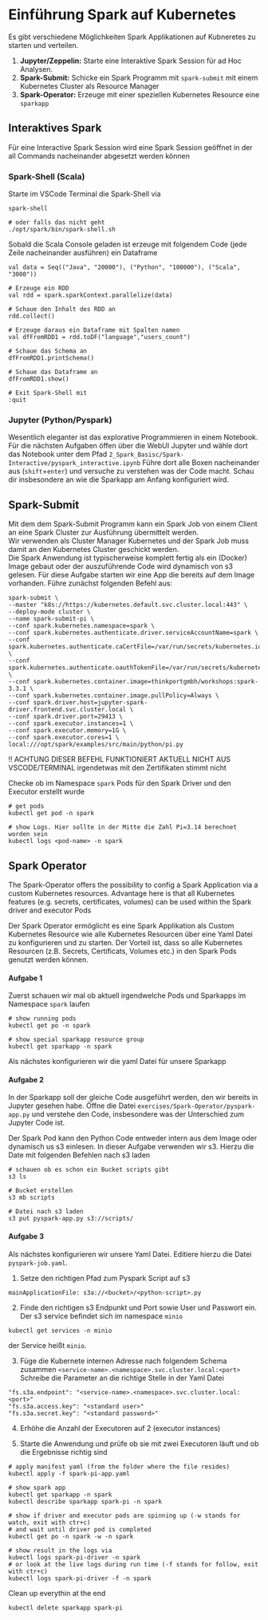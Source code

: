 # Einführung Spark auf Kubernetes

Es gibt verschiedene Möglichkeiten Spark Applikationen auf Kubneretes
zu starten und verteilen.

1. **Jupyter/Zeppelin:** Starte eine Interaktive Spark Session für ad Hoc Analysen.
2. **Spark-Submit:** Schicke ein Spark Programm mit `spark-submit` mit einem Kubernetes Cluster als Resource Manager
3. **Spark-Operator:** Erzeuge mit einer speziellen Kubernetes Resource eine `sparkapp`

## Interaktives Spark

Für eine Interactive Spark Session wird eine Spark Session geöffnet in der all Commands nacheinander abgesetzt werden können

### Spark-Shell (Scala)

Starte im VSCode Terminal die Spark-Shell via

```
spark-shell

# oder falls das nicht geht
./opt/spark/bin/spark-shell.sh
```

Sobald die Scala Console geladen ist erzeuge mit folgendem Code (jede Zeile nacheinander ausführen) ein Dataframe

```
val data = Seq(("Java", "20000"), ("Python", "100000"), ("Scala", "3000"))

# Erzeuge ein RDD
val rdd = spark.sparkContext.parallelize(data)

# Schaue den Inhalt des RDD an
rdd.collect()

# Erzeuge daraus ein Dataframe mit Spalten namen
val dfFromRDD1 = rdd.toDF("language","users_count")

# Schaue das Schema an
dfFromRDD1.printSchema()

# Schaue das Dataframe an
dfFromRDD1.show()

# Exit Spark-Shell mit
:quit
```

### Jupyter (Python/Pyspark)

Wesentlich eleganter ist das explorative Programmieren in einem Notebook. Für die nächsten Aufgaben öffen über die WebUI Jupyter und wähle dort das Notebook unter dem Pfad `2_Spark_Basisc/Spark-Interactive/pyspark_interactive.ipynb`
Führe dort alle Boxen nacheinander aus (`shift`+`enter`) und versuche zu verstehen was der Code macht. Schau dir insbesondere an wie die Sparkapp am Anfang konfiguriert wird.

## Spark-Submit

Mit dem dem Spark-Submit Programm kann ein Spark Job von einem Client an eine Spark Cluster zur Ausführung übermittelt werden.  
Wir verwenden als Cluster Manager Kubernetes und der Spark Job muss damit an den Kubernetes Cluster geschickt werden.  
Die Spark Anwendung ist typischerweise komplett fertig als ein (Docker) Image gebaut oder der auszuführende Code wird dynamisch von s3 gelesen. Für diese Aufgabe starten wir eine App die bereits auf dem Image vorhanden.
Führe zunächst folgenden Befehl aus:

```
spark-submit \
--master "k8s://https://kubernetes.default.svc.cluster.local:443" \
--deploy-mode cluster \
--name spark-submit-pi \
--conf spark.kubernetes.namespace=spark \
--conf spark.kubernetes.authenticate.driver.serviceAccountName=spark \
--conf spark.kubernetes.authenticate.caCertFile=/var/run/secrets/kubernetes.io/serviceaccount/ca.crt \
--conf spark.kubernetes.authenticate.oauthTokenFile=/var/run/secrets/kubernetes.io/serviceaccount/token \
--conf spark.kubernetes.container.image=thinkportgmbh/workshops:spark-3.3.1 \
--conf spark.kubernetes.container.image.pullPolicy=Always \
--conf spark.driver.host=jupyter-spark-driver.frontend.svc.cluster.local \
--conf spark.driver.port=29413 \
--conf spark.executor.instances=1 \
--conf spark.executor.memory=1G \
--conf spark.executor.cores=1 \
local:///opt/spark/examples/src/main/python/pi.py
```

!! ACHTUNG DIESER BEFEHL FUNKTIONIERT AKTUELL NICHT AUS VSCODE/TERMINAL irgendetwas mit den Zertifikaten stimmt nicht

Checke ob im Namespace `spark` Pods für den Spark Driver und den Executor erstellt wurde

```
# get pods
kubectl get pod -n spark

# show Logs. Hier sollte in der Mitte die Zahl Pi=3.14 berechnet worden sein
kubectl logs <pod-name> -n spark
```

## Spark Operator

The Spark-Operator offers the possibility to config a Spark Application via a custom Kubernetes resources. Advantage here is that all Kubernetes features (e.g. secrets, certificates, volumes) can be used within the Spark driver and executor Pods

Der Spark Operator ermöglicht es eine Spark Applikation als Custom Kubernetes Resource wie alle Kubernetes Resourcen über eine Yaml Datei zu konfigurieren und zu starten. Der Vorteil ist, dass so alle Kubernetes Resourcen (z.B. Secrets, Certificats, Volumes etc.) in den Spark Pods genutzt werden können.

#### Aufgabe 1

Zuerst schauen wir mal ob aktuell irgendwelche Pods und Sparkapps im Namespace `spark` laufen

```
# show running pods
kubectl get po -n spark

# show special sparkapp resource group
kubectl get sparkapp -n spark
```

Als nächstes konfigurieren wir die yaml Datei für unsere Sparkapp

#### Aufgabe 2

In der Sparkapp soll der gleiche Code ausgeführt werden, den wir bereits in Jupyter gesehen habe.
Öffne die Datei `exercises/Spark-Operator/pyspark-app.py` und verstehe den Code, insbesondere was der Unterschied zum Jupyter Code ist.

Der Spark Pod kann den Python Code entweder intern aus dem Image oder dynamisch us s3 einlesen. In dieser Aufgabe verwenden wir s3. Hierzu die Date mit folgenden Befehlen nach s3 laden

```
# schauen ob es schon ein Bucket scripts gibt
s3 ls

# Bucket erstellen
s3 mb scripts

# Datei nach s3 laden
s3 put pyspark-app.py s3://scripts/
```

#### Aufgabe 3

Als nächstes konfigurieren wir unsere Yaml Datei.
Editiere hierzu die Datei `pyspark-job.yaml`.

1. Setze den richtigen Pfad zum Pyspark Script auf s3

```
mainApplicationFile: s3a://<bucket>/<python-script>.py
```

2. Finde den richtigen s3 Endpunkt und Port sowie User und Passwort ein.
   Der s3 service befindet sich im namespace `minio`

```
kubectl get services -n minio
```

der Service heißt `minio`.

3. Füge die Kubernete internen Adresse nach folgendem Schema zusammen
   `<service-name>.<namespace>.svc.cluster.local:<port>`
   Schreibe die Parameter an die richtige Stelle in der Yaml Datei

```
"fs.s3a.endpoint": "<service-name>.<namespace>.svc.cluster.local:<port>"
"fs.s3a.access.key": "<standard user>"
"fs.s3a.secret.key": "<standard password>"
```

4. Erhöhe die Anzahl der Executoren auf 2 (executor instances)

5. Starte die Anwendung und prüfe ob sie mit zwei Executoren läuft und ob die Ergebnisse richtig sind

```
# apply manifest yaml (from the folder where the file resides)
kubectl apply -f spark-pi-app.yaml

# show spark app
kubectl get sparkapp -n spark
kubectl describe sparkapp spark-pi -n spark

# show if driver and executor pods are spinning up (-w stands for watch, exit with ctr+c)
# and wait until driver pod is completed
kubectl get po -n spark -w -n spark

# show result in the logs via
kubectl logs spark-pi-driver -n spark
# or look at the live logs during run time (-f stands for follow, exit with ctr+c)
kubectl logs spark-pi-driver -f -n spark
```

Clean up everythin at the end

```
kubectl delete sparkapp spark-pi
```
